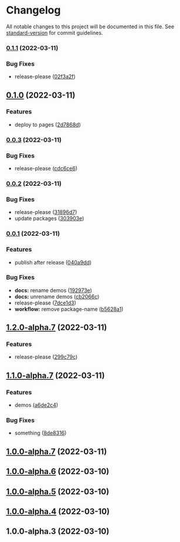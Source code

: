 # Changelog

All notable changes to this project will be documented in this file. See [standard-version](https://github.com/conventional-changelog/standard-version) for commit guidelines.

### [0.1.1](https://github.com/ulic75/flat-slider/compare/v0.1.0...v0.1.1) (2022-03-11)


### Bug Fixes

* release-please ([02f3a2f](https://github.com/ulic75/flat-slider/commit/02f3a2f83f9a247cae3684a46f14a20869300809))

## [0.1.0](https://github.com/ulic75/flat-slider/compare/v0.0.3...v0.1.0) (2022-03-11)


### Features

* deploy to pages ([2d7868d](https://github.com/ulic75/flat-slider/commit/2d7868dab6fddfe576be62649721b380f8b0456e))

### [0.0.3](https://github.com/ulic75/flat-slider/compare/v0.0.2...v0.0.3) (2022-03-11)


### Bug Fixes

* release-please ([cdc6ce6](https://github.com/ulic75/flat-slider/commit/cdc6ce63b37e872c08d685206f4b5261f4abf853))

### [0.0.2](https://github.com/ulic75/flat-slider/compare/v0.0.1...v0.0.2) (2022-03-11)


### Bug Fixes

* release-please ([31896d7](https://github.com/ulic75/flat-slider/commit/31896d7332fb392361e74ffe2f27ca9607e71094))
* update packages ([303903e](https://github.com/ulic75/flat-slider/commit/303903e7b1ab5215adf8743a31205cbea213e460))

### [0.0.1](https://github.com/ulic75/flat-slider/compare/v0.0.0...v0.0.1) (2022-03-11)


### Features

* publish after release ([040a9dd](https://github.com/ulic75/flat-slider/commit/040a9dd3e03fb384de37e257617e6d78dd25d4da))


### Bug Fixes

* **docs:** rename demos ([192973e](https://github.com/ulic75/flat-slider/commit/192973efe3d949aea7b9e076c66cc27e50473312))
* **docs:** unrename demos ([cb2066c](https://github.com/ulic75/flat-slider/commit/cb2066c75e5618e942e102fd9d09174784e2ae18))
* release-please ([7dce1d3](https://github.com/ulic75/flat-slider/commit/7dce1d3ddefdc934326fdae6c7a145db0e068b38))
* **workflow:** remove package-name ([b5628a1](https://github.com/ulic75/flat-slider/commit/b5628a165767ebc7307e6c4ce788e141e02812b0))

## [1.2.0-alpha.7](https://github.com/ulic75/flat-slider/compare/v1.1.0-alpha.7...v1.2.0-alpha.7) (2022-03-11)


### Features

* release-please ([299c79c](https://github.com/ulic75/flat-slider/commit/299c79c89ae86d0f0cf612aef8d6c19a2855208f))

## [1.1.0-alpha.7](https://github.com/ulic75/flat-slider/compare/v1.0.0-alpha.7...v1.1.0-alpha.7) (2022-03-11)


### Features

* demos ([a6de2c4](https://github.com/ulic75/flat-slider/commit/a6de2c4691840e94c3509a5fc8895538dcd99d00))


### Bug Fixes

* something ([8de8316](https://github.com/ulic75/flat-slider/commit/8de83161038f045871420fbfaa32bbd51bb3754a))

## [1.0.0-alpha.7](https://github.com/ulic75/flat-slider/compare/v1.0.0-alpha.6...v1.0.0-alpha.7) (2022-03-11)

## [1.0.0-alpha.6](https://github.com/ulic75/flat-slider/compare/v1.0.0-alpha.5...v1.0.0-alpha.6) (2022-03-10)

## [1.0.0-alpha.5](https://github.com/ulic75/flat-slider/compare/v1.0.0-alpha.4...v1.0.0-alpha.5) (2022-03-10)

## [1.0.0-alpha.4](https://github.com/ulic75/flat-slider/compare/v1.0.0-alpha.3...v1.0.0-alpha.4) (2022-03-10)

## 1.0.0-alpha.3 (2022-03-10)
